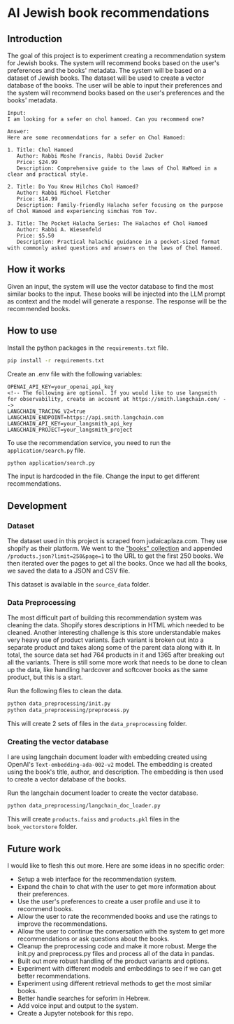 # AI Jewish book recommendations

## Introduction

The goal of this project is to experiment creating a recommendation system for Jewish books. The system will recommend books based on the user's preferences and the books' metadata. The system will be based on a dataset of Jewish books. The dataset will be used to create a vector database of the books. The user will be able to input their preferences and the system will recommend books based on the user's preferences and the books' metadata.

```
Input:
I am looking for a sefer on chol hamoed. Can you recommend one?

Answer:
Here are some recommendations for a sefer on Chol Hamoed:

1. Title: Chol Hamoed
   Author: Rabbi Moshe Francis, Rabbi Dovid Zucker
   Price: $24.99
   Description: Comprehensive guide to the laws of Chol HaMoed in a clear and practical style.

2. Title: Do You Know Hilchos Chol Hamoed?
   Author: Rabbi Michoel Fletcher
   Price: $14.99
   Description: Family-friendly Halacha sefer focusing on the purpose of Chol Hamoed and experiencing simchas Yom Tov.

3. Title: The Pocket Halacha Series: The Halachos of Chol Hamoed
   Author: Rabbi A. Wiesenfeld
   Price: $5.50
   Description: Practical halachic guidance in a pocket-sized format with commonly asked questions and answers on the laws of Chol Hamoed.
```

## How it works

Given an input, the system will use the vector database to find the most similar books to the input. These books will be injected into the LLM prompt as context and the model will generate a response. The response will be the recommended books.

## How to use

Install the python packages in the `requirements.txt` file.

```bash
pip install -r requirements.txt
```

Create an .env file with the following variables:

```
OPENAI_API_KEY=your_openai_api_key
<!-- The following are optional. If you would like to use langsmith for observability, create an account at https://smith.langchain.com/ -->
LANGCHAIN_TRACING_V2=true
LANGCHAIN_ENDPOINT=https://api.smith.langchain.com
LANGCHAIN_API_KEY=your_langsmith_api_key
LANGCHAIN_PROJECT=your_langsmith_project
```

To use the recommendation service, you need to run the `application/search.py` file.

```bash
python application/search.py
```

The input is hardcoded in the file. Change the input to get different recommendations.

## Development

### Dataset

The dataset used in this project is scraped from judaicaplaza.com. They use shopify as their platform. We went to the ["books" collection](https://judaicaplaza.com/collections/books) and appended `/products.json?limit=250&page=1` to the URL to get the first 250 books. We then iterated over the pages to get all the books. Once we had all the books, we saved the data to a JSON and CSV file.

This dataset is available in the `source_data` folder.

### Data Preprocessing

The most difficult part of building this recommendation system was cleaning the data. Shopify stores descriptions in HTML which needed to be cleaned. Another interesting challenge is this store understandable makes very heavy use of product variants. Each variant is broken out into a separate product and takes along some of the parent data along with it. In total, the source data set had 764 products in it and 1365 after breaking out all the variants. There is still some more work that needs to be done to clean up the data, like handling hardcover and softcover books as the same product, but this is a start.

Run the following files to clean the data.

```bash
python data_preprocessing/init.py
python data_preprocessing/preprocess.py
```

This will create 2 sets of files in the `data_preprocessing` folder.

### Creating the vector database

I are using langchain document loader with embedding created using OpenAI's `Text-embedding-ada-002-v2` model. The embedding is created using the book's title, author, and description. The embedding is then used to create a vector database of the books.

Run the langchain document loader to create the vector database.

```bash
python data_preprocessing/langchain_doc_loader.py
```

This will create `products.faiss` and `products.pkl` files in the `book_vectorstore` folder.

## Future work

I would like to flesh this out more. Here are some ideas in no specific order:

- Setup a web interface for the recommendation system.
- Expand the chain to chat with the user to get more information about their preferences.
- Use the user's preferences to create a user profile and use it to recommend books.
- Allow the user to rate the recommended books and use the ratings to improve the recommendations.
- Allow the user to continue the conversation with the system to get more recommendations or ask questions about the books.
- Cleanup the preprocessing code and make it more robust. Merge the init.py and preprocess.py files and process all of the data in pandas.
- Built out more robust handling of the product variants and options.
- Experiment with different models and embeddings to see if we can get better recommendations.
- Experiment using different retrieval methods to get the most similar books.
- Better handle searches for seforim in Hebrew.
- Add voice input and output to the system.
- Create a Jupyter notebook for this repo.
